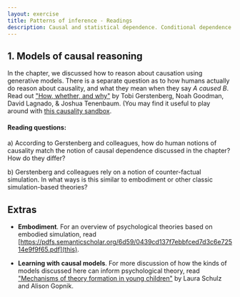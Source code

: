```yaml
---
layout: exercise
title: Patterns of inference - Readings
description: Causal and statistical dependence. Conditional dependence.
---
```


## 1. Models of causal reasoning

In the chapter, we discussed how to reason about causation using generative models. There is a separate question as to how humans actually do reason about causality, and what they mean when they say *A caused B*. Read out ["How, whether, and why"](http://web.mit.edu/tger/www/papers/How,%20whether,%20why%20Causal%20judgments%20as%20counterfactual%20contrasts,%20Gerstenberg%20et%20al.,%202015.pdf) by Tobi Gerstenberg, Noah Goodman, David Lagnado, & Joshua Tenenbaum. (You may find it useful to play around with [this causality sandbox](https://scripts.mit.edu/~tger/csm_interface/). 

#### Reading questions:
a) According to Gerstenberg and colleagues, how do human notions of causality match the notion of causal dependence discussed in the chapter? How do they differ?

b) Gerstenberg and colleagues rely on a notion of counter-factual simulation. In what ways is this similar to embodiment or other classic simulation-based theories?

## Extras

* **Embodiment**. For an overview of psychological theories based on embodied simulation, read [https://pdfs.semanticscholar.org/6d59/0439cd137f7ebbfced7d3c6e72514e9f9f65.pdf](this).

* **Learning with causal models**. For more discussion of how the kinds of models discussed here can inform psychological theory, read ["Mechanisms of theory formation in young children"](http://eccl.mit.edu/papers/gopnikschulz.pdf) by Laura Schulz and Alison Gopnik.
